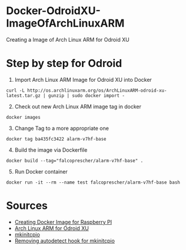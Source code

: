 # Docker-OdroidXU-ImageOfArchLinuxARM
Creating a Image of Arch Linux ARM for Odroid XU

# Step by step for Odroid
1. Import Arch Linux ARM Image for Odroid XU into Docker
```
curl -L http://os.archlinuxarm.org/os/ArchLinuxARM-odroid-xu-latest.tar.gz | gunzip | sudo docker import -
```

2. Check out new Arch Linux ARM image tag in docker
```
docker images
``` 

3. Change Tag to a more appropriate one
```
docker tag ba435fc3422 alarm-v7hf-base
```

4. Build the image via Dockerfile
```
docker build --tag="falcoprescher/alarm-v7hf-base" .
```

5. Run Docker container
```
docker run -it --rm --name test falcoprescher/alarm-v7hf-base bash
```


# Sources
- [Creating Docker Image for Raspberry 
PI](https://glasstty.com/wiki/index.php/Creating_an_Arch_Linux_(ARMv7)_Docker_Image)
- [Arch Linux ARM for Odroid XU](https://archlinuxarm.org/platforms/armv7/samsung/odroid-xu)
- [mkinitcpio](https://wiki.archlinux.org/index.php/mkinitcpio)
- [Removing autodetect hook for mkinitcpio](https://bbs.archlinux.org/viewtopic.php?id=230265)
